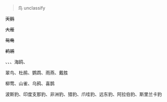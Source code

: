 



> 鸟   unclassify

~~天鹅~~

~~大雁~~

~~鸳鸯~~

~~鹈鹕~~

、、、海鸥、

翠鸟、杜鹃、鹦鹉、雨燕、戴胜

柳莺、山雀、乌鸦、喜鹊













波斯豹、印度支那豹、非洲豹、猎豹、爪哇豹、远东豹、阿拉伯豹、斯里兰卡豹